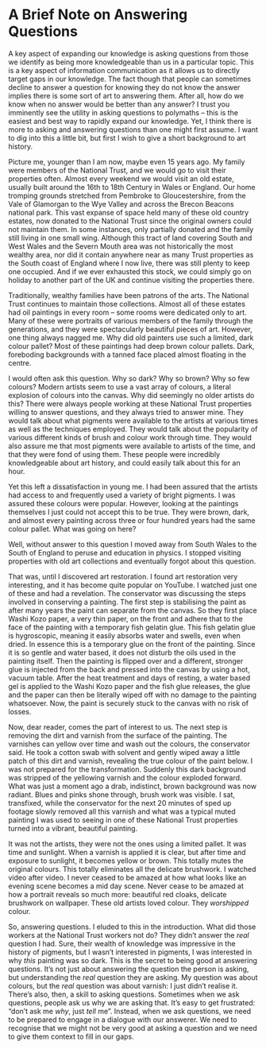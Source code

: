 # A Brief Note on Answering Questions

A key aspect of expanding our knowledge is asking questions from those we identify as being more knowledgeable than us in a particular topic. This is a key aspect of information communication as it allows us to directly target gaps in our knowledge. The fact though that people can sometimes decline to answer a question for knowing they do not know the answer implies there is some sort of art to answering them. After all, how do we know when no answer would be better than any answer? I trust you imminently see the utility in asking questions to polymaths – this is the easiest and best way to rapidly expand our knowledge. Yet, I think there is more to asking and answering questions than one might first assume. I want to dig into this a little bit, but first I wish to give a short background to art history.

Picture me, younger than I am now, maybe even 15 years ago. My family were members of the National Trust, and we would go to visit their properties often. Almost every weekend we would visit an old estate, usually built around the 16th to 18th Century in Wales or England. Our home tromping grounds stretched from Pembroke to Gloucestershire, from the Vale of Glamorgan to the Wye Valley and across the Brecon Beacons national park. This vast expanse of space held many of these old country estates, now donated to the National Trust since the original owners could not maintain them. In some instances, only partially donated and the family still living in one small wing. Although this tract of land covering South and West Wales and the Severn Mouth area was not historically the most wealthy area, nor did it contain anywhere near as many Trust properties as the South coast of England where I now live, there was still plenty to keep one occupied. And if we ever exhausted this stock, we could simply go on holiday to another part of the UK and continue visiting the properties there.

Traditionally, wealthy families have been patrons of the arts. The National Trust continues to maintain those collections. Almost all of these estates had oil paintings in every room – some rooms were dedicated only to art. Many of these were portraits of various members of the family through the generations, and they were spectacularly beautiful pieces of art. However, one thing always nagged me. Why did old painters use such a limited, dark colour pallet? Most of these paintings had deep brown colour pallets. Dark, foreboding backgrounds with a tanned face placed almost floating in the centre.

I would often ask this question. Why so dark? Why so brown? Why so few colours? Modern artists seem to use a vast array of colours, a literal explosion of colours into the canvas. Why did seemingly no older artists do this? There were always people working at these National Trust properties willing to answer questions, and they always tried to answer mine. They would talk about what pigments were available to the artists at various times as well as the techniques employed. They would talk about the popularity of various different kinds of brush and colour work through time. They would also assure me that most pigments were available to artists of the time, and that they were fond of using them. These people were incredibly knowledgeable about art history, and could easily talk about this for an hour.

Yet this left a dissatisfaction in young me. I had been assured that the artists had access to and frequently used a variety of bright pigments. I was assured these colours were popular. However, looking at the paintings themselves I just could not accept this to be true. They were brown, dark, and almost every painting across three or four hundred years had the same colour pallet. What was going on here?

Well, without answer to this question I moved away from South Wales to the South of England to peruse and education in physics. I stopped visiting properties with old art collections and eventually forgot about this question.

That was, until I discovered art restoration. I found art restoration very interesting, and it has become quite popular on YouTube. I watched just one of these and had a revelation. The conservator was discussing the steps involved in conserving a painting. The first step is stabilising the paint as after many years the paint can separate from the canvas. So they first place Washi Kozo paper, a very thin paper, on the front and adhere that to the face of the painting with a temporary fish gelatin glue. This fish gelatin glue is hygroscopic, meaning it easily absorbs water and swells, even when dried. In essence this is a temporary glue on the front of the painting. Since it is so gentle and water based, it does not disturb the oils used in the painting itself. Then the painting is flipped over and a different, stronger glue is injected from the back and pressed into the canvas by using a hot, vacuum table. After the heat treatment and days of resting, a water based gel is applied to the Washi Kozo paper and the fish glue releases, the glue and the paper can then be literally wiped off with no damage to the painting whatsoever. Now, the paint is securely stuck to the canvas with no risk of losses.

Now, dear reader, comes the part of interest to us. The next step is removing the dirt and varnish from the surface of the painting. The varnishes can yellow over time and wash out the colours, the conservator said. He took a cotton swab with solvent and gently wiped away a little patch of this dirt and varnish, revealing the true colour of the paint below. I was not prepared for the transformation. Suddenly this dark background was stripped of the yellowing varnish and the colour exploded forward. What was just a moment ago a drab, indistinct, brown background was now radiant. Blues and pinks shone through, brush work was visible. I sat, transfixed, while the conservator for the next 20 minutes of sped up footage slowly removed all this varnish and what was a typical muted painting I was used to seeing in one of these National Trust properties turned into a vibrant, beautiful painting.

It was not the artists, they were not the ones using a limited pallet. It was time and sunlight. When a varnish is applied it is clear, but after time and exposure to sunlight, it becomes yellow or brown. This totally mutes the original colours. This totally eliminates all the delicate brushwork. I watched video after video. I never ceased to be amazed at how what looks like an evening scene becomes a mid day scene. Never cease to be amazed at how a portrait reveals so much more: beautiful red cloaks, delicate brushwork on wallpaper. These old artists loved colour. They *worshipped* colour.

So, answering questions. I eluded to this in the introduction. What did those workers at the National Trust workers not do? They didn’t answer the *real* question I had. Sure, their wealth of knowledge was impressive in the history of pigments, but I wasn’t interested in pigments, I was interested in why *this* painting was so dark. This is the secret to being good at answering questions. It’s not just about answering the question the person is asking, but understanding the *real* question they are asking. My question was about colours, but the *real* question was about varnish: I just didn’t realise it. There’s also, then, a skill to asking questions. Sometimes when we ask questions, people ask us why we are asking that. It’s easy to get frustrated: “don’t ask me *why*, just *tell* me”. Instead, when we ask questions, we need to be prepared to engage in a dialogue with our answerer. We need to recognise that we might not be very good at asking a question and we need to give them context to fill in our gaps.